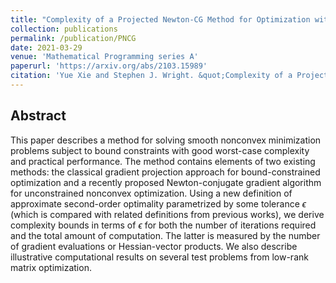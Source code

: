 ```yaml
---
title: "Complexity of a Projected Newton-CG Method for Optimization with Bounds"
collection: publications
permalink: /publication/PNCG
date: 2021-03-29
venue: 'Mathematical Programming series A'
paperurl: 'https://arxiv.org/abs/2103.15989'
citation: 'Yue Xie and Stephen J. Wright. &quot;Complexity of a Projected Newton-CG Method for Optimization with Bounds.&quot; <i>arXiv preprint, arXiv: 2103.15989.</i>.'
---
```

## Abstract

This paper describes a method for solving smooth nonconvex minimization problems subject to bound constraints with good worst-case complexity and practical performance. The method contains elements of two existing methods: the classical gradient projection approach for bound-constrained optimization and a recently proposed Newton-conjugate gradient algorithm for unconstrained nonconvex optimization.
Using a new definition of approximate second-order optimality parametrized by some tolerance $\epsilon$ (which is compared with related definitions from previous works), we derive complexity bounds in terms of $\epsilon$ for both the number of iterations required and the total amount of computation. The latter is measured by the number of gradient evaluations or Hessian-vector products. We also describe illustrative computational results on several test problems from low-rank matrix optimization.
